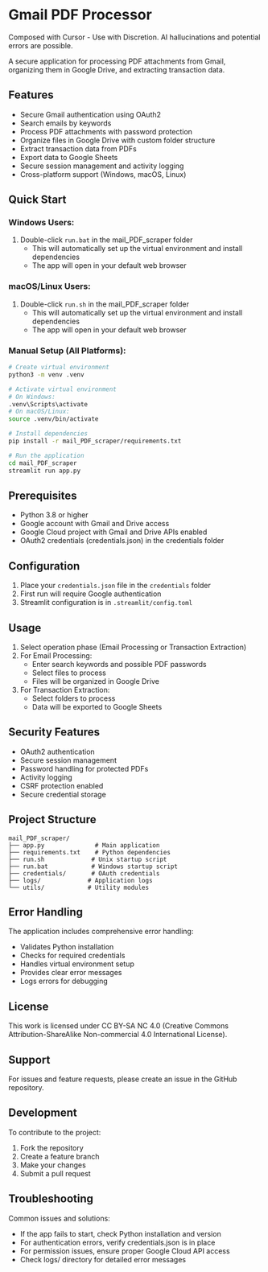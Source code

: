 # Gmail PDF Processor

Composed with Cursor - Use with Discretion. AI hallucinations and potential errors are possible.

A secure application for processing PDF attachments from Gmail, organizing them in Google Drive, and extracting transaction data.

## Features

- Secure Gmail authentication using OAuth2
- Search emails by keywords
- Process PDF attachments with password protection
- Organize files in Google Drive with custom folder structure
- Extract transaction data from PDFs
- Export data to Google Sheets
- Secure session management and activity logging
- Cross-platform support (Windows, macOS, Linux)

## Quick Start

### Windows Users:
1. Double-click `run.bat` in the mail_PDF_scraper folder
   - This will automatically set up the virtual environment and install dependencies
   - The app will open in your default web browser

### macOS/Linux Users:
1. Double-click `run.sh` in the mail_PDF_scraper folder
   - This will automatically set up the virtual environment and install dependencies
   - The app will open in your default web browser

### Manual Setup (All Platforms):
```bash
# Create virtual environment
python3 -m venv .venv

# Activate virtual environment
# On Windows:
.venv\Scripts\activate
# On macOS/Linux:
source .venv/bin/activate

# Install dependencies
pip install -r mail_PDF_scraper/requirements.txt

# Run the application
cd mail_PDF_scraper
streamlit run app.py
```

## Prerequisites

- Python 3.8 or higher
- Google account with Gmail and Drive access
- Google Cloud project with Gmail and Drive APIs enabled
- OAuth2 credentials (credentials.json) in the credentials folder

## Configuration

1. Place your `credentials.json` file in the `credentials` folder
2. First run will require Google authentication
3. Streamlit configuration is in `.streamlit/config.toml`

## Usage

1. Select operation phase (Email Processing or Transaction Extraction)
2. For Email Processing:
   - Enter search keywords and possible PDF passwords
   - Select files to process
   - Files will be organized in Google Drive
3. For Transaction Extraction:
   - Select folders to process
   - Data will be exported to Google Sheets

## Security Features

- OAuth2 authentication
- Secure session management
- Password handling for protected PDFs
- Activity logging
- CSRF protection enabled
- Secure credential storage

## Project Structure

```
mail_PDF_scraper/
├── app.py              # Main application
├── requirements.txt    # Python dependencies
├── run.sh             # Unix startup script
├── run.bat            # Windows startup script
├── credentials/       # OAuth credentials
├── logs/             # Application logs
└── utils/            # Utility modules
```

## Error Handling

The application includes comprehensive error handling:
- Validates Python installation
- Checks for required credentials
- Handles virtual environment setup
- Provides clear error messages
- Logs errors for debugging

## License

This work is licensed under CC BY-SA NC 4.0 (Creative Commons Attribution-ShareAlike Non-commercial 4.0 International License).

## Support

For issues and feature requests, please create an issue in the GitHub repository.

## Development

To contribute to the project:
1. Fork the repository
2. Create a feature branch
3. Make your changes
4. Submit a pull request

## Troubleshooting

Common issues and solutions:
- If the app fails to start, check Python installation and version
- For authentication errors, verify credentials.json is in place
- For permission issues, ensure proper Google Cloud API access
- Check logs/ directory for detailed error messages
